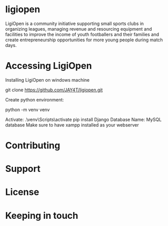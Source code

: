 # ligiopen
LigiOpen is a community initiative supporting small sports clubs in organizing leagues, managing revenue and resourcing equipment and facilities to improve the income of youth footballers and their families and create entrepreneurship opportunities for more young people during match days.

# Accessing LigiOpen
Installing LigiOpen on windows machine


git clone https://github.com/JAY4T/ligiopen.git


Create python environment:


python -m venv venv


Activate:
.\venv\Scripts\activate 
pip install Django
Database Name:
MySQL database
Make sure to have xampp installed as your webserver

# Contributing 

# Support

# License 

# Keeping in touch 
